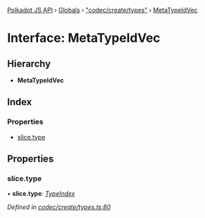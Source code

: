 [Polkadot JS API](../README.md) › [Globals](../globals.md) › ["codec/create/types"](../modules/_codec_create_types_.md) › [MetaTypeIdVec](_codec_create_types_.metatypeidvec.md)

# Interface: MetaTypeIdVec

## Hierarchy

* **MetaTypeIdVec**

## Index

### Properties

* [slice.type](_codec_create_types_.metatypeidvec.md#slice.type)

## Properties

###  slice.type

• **slice.type**: *[TypeIndex](../modules/_codec_create_types_.md#typeindex)*

*Defined in [codec/create/types.ts:80](https://github.com/polkadot-js/api/blob/8cc256fdcf/packages/types/src/codec/create/types.ts#L80)*
